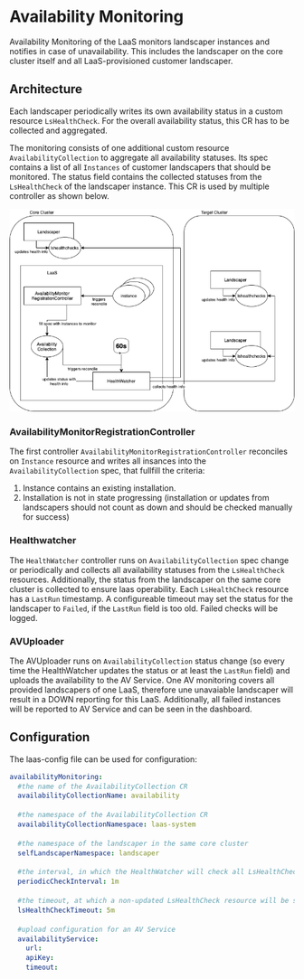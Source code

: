 # Availability Monitoring

Availability Monitoring of the LaaS monitors landscaper instances and notifies in case of unavailability. This includes the landscaper on the core cluster itself and all LaaS-provisioned customer landscaper.

## Architecture

Each landscaper periodically writes its own availability status in a custom resource `LsHealthCheck`. For the overall availability status, this CR has to be collected and aggregated.

The monitoring consists of one additional custom resource `AvailabilityCollection` to aggregate all availability statuses. Its spec contains a list of all `Instances` of customer landscapers that should be monitored. The status field contains the collected statuses from the `LsHealthCheck` of the landscaper instance. This CR is used by multiple controller as shown below.

![diagram for availability monitoring](images/availabilityMonitoring.png)

### AvailabilityMonitorRegistrationController

The first controller `AvailabilityMonitorRegistrationController` reconciles on `Instance` resource and writes all insances into the `AvailabilityCollection` spec, that fullfill the criteria:

1. Instance contains an existing installation.
1. Installation is not in state progressing (installation or updates from landscapers should not count as down and should be checked manually for success)

### Healthwatcher

The `HealthWatcher` controller runs on `AvailabilityCollection` spec change or periodically and collects all availability statuses from the `LsHealthCheck` resources. Additionally, the status from the landscaper on the same core cluster is collected to ensure laas operability.
Each `LsHealthCheck` resource has a `LastRun` timestamp. A configureable timeout may set the status for the landscaper to `Failed`, if the `LastRun` field is too old. Failed checks will be logged.

### AVUploader

The AVUploader runs on `AvailabilityCollection` status change (so every time the HealthWatcher updates the status or at least the `LastRun` field) and uploads the availability to the AV Service. One AV monitoring covers all provided landscapers of one LaaS, therefore une unavaiable landscaper will result in a DOWN reporting for this LaaS. Additionally, all failed instances will be reported to AV Service and can be seen in the dashboard.

## Configuration

The laas-config file can be used for configuration:

```yaml
availabilityMonitoring:
  #the name of the AvailabilityCollection CR
  availabilityCollectionName: availability

  #the namespace of the AvailabilityCollection CR
  availabilityCollectionNamespace: laas-system

  #the namespace of the landscaper in the same core cluster
  selfLandscaperNamespace: landscaper

  #the interval, in which the HealthWatcher will check all LsHealthCheck resources
  periodicCheckInterval: 1m

  #the timeout, at which a non-updated LsHealthCheck resource will be seen as Failed
  lsHealthCheckTimeout: 5m

  #upload configuration for an AV Service
  availabilityService:
    url:
    apiKey:
    timeout:
```